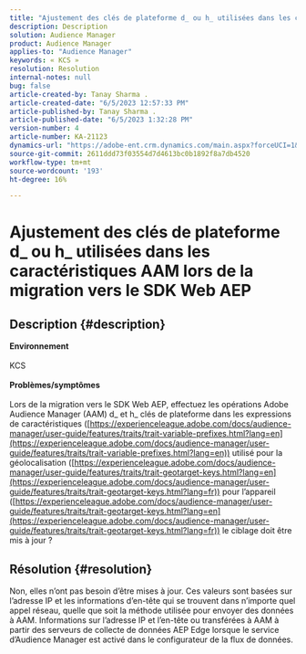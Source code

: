 ```yaml
---
title: "Ajustement des clés de plateforme d_ ou h_ utilisées dans les caractéristiques AAM lors de la migration vers le SDK Web AEP"
description: Description
solution: Audience Manager
product: Audience Manager
applies-to: "Audience Manager"
keywords: « KCS »
resolution: Resolution
internal-notes: null
bug: false
article-created-by: Tanay Sharma .
article-created-date: "6/5/2023 12:57:33 PM"
article-published-by: Tanay Sharma .
article-published-date: "6/5/2023 1:32:28 PM"
version-number: 4
article-number: KA-21123
dynamics-url: "https://adobe-ent.crm.dynamics.com/main.aspx?forceUCI=1&pagetype=entityrecord&etn=knowledgearticle&id=8d59a684-a003-ee11-8f6e-6045bd0065b6"
source-git-commit: 2611ddd73f03554d7d4613bc0b1892f8a7db4520
workflow-type: tm+mt
source-wordcount: '193'
ht-degree: 16%

---
```


# Ajustement des clés de plateforme d_ ou h_ utilisées dans les caractéristiques AAM lors de la migration vers le SDK Web AEP

## Description {#description}

<b>Environnement</b><br><br>KCS<br><br><b>Problèmes/symptômes</b><br><br>Lors de la migration vers le SDK Web AEP, effectuez les opérations Adobe Audience Manager (AAM) d_ et h_ clés de plateforme dans les expressions de caractéristiques ([https://experienceleague.adobe.com/docs/audience-manager/user-guide/features/traits/trait-variable-prefixes.html?lang=en](https://experienceleague.adobe.com/docs/audience-manager/user-guide/features/traits/trait-variable-prefixes.html?lang=en)) utilisé pour la géolocalisation ([https://experienceleague.adobe.com/docs/audience-manager/user-guide/features/traits/trait-geotarget-keys.html?lang=en](https://experienceleague.adobe.com/docs/audience-manager/user-guide/features/traits/trait-geotarget-keys.html?lang=fr)) pour l’appareil ([https://experienceleague.adobe.com/docs/audience-manager/user-guide/features/traits/trait-geotarget-keys.html?lang=en](https://experienceleague.adobe.com/docs/audience-manager/user-guide/features/traits/trait-geotarget-keys.html?lang=fr)) le ciblage doit être mis à jour ?<br>

## Résolution {#resolution}


Non, elles n’ont pas besoin d’être mises à jour. Ces valeurs sont basées sur l’adresse IP et les informations d’en-tête qui se trouvent dans n’importe quel appel réseau, quelle que soit la méthode utilisée pour envoyer des données à AAM. Informations sur l’adresse IP et l’en-tête ou transférées à AAM à partir des serveurs de collecte de données AEP Edge lorsque le service d’Audience Manager est activé dans le configurateur de la flux de données.
